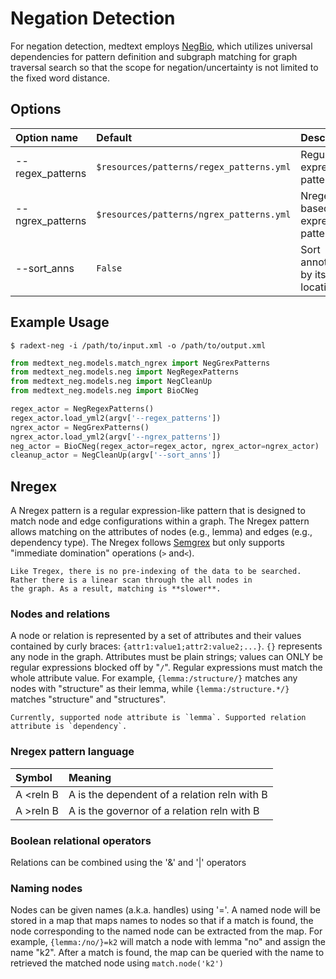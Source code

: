 # Negation Detection

For negation detection, medtext employs
[NegBio](https://github.com/bionlplab/negbio2), which utilizes universal
dependencies for pattern definition and subgraph matching for graph traversal
search so that the scope for negation/uncertainty is not limited to the fixed
word distance.

## Options

| Option name      | Default                                  | Description                      |
|:-----------------|:-----------------------------------------|:---------------------------------|
| --regex_patterns | `$resources/patterns/regex_patterns.yml` | Regular expression patterns      |
| --ngrex_patterns | `$resources/patterns/ngrex_patterns.yml` | Nregex-based expression patterns |
| --sort_anns      | `False`                                  | Sort annotations by its location |

## Example Usage

```shell
$ radext-neg -i /path/to/input.xml -o /path/to/output.xml
```

```python
from medtext_neg.models.match_ngrex import NegGrexPatterns
from medtext_neg.models.neg import NegRegexPatterns
from medtext_neg.models.neg import NegCleanUp
from medtext_neg.models.neg import BioCNeg

regex_actor = NegRegexPatterns()
regex_actor.load_yml2(argv['--regex_patterns'])
ngrex_actor = NegGrexPatterns()
ngrex_actor.load_yml2(argv['--ngrex_patterns'])
neg_actor = BioCNeg(regex_actor=regex_actor, ngrex_actor=ngrex_actor)
cleanup_actor = NegCleanUp(argv['--sort_anns'])
```

## Nregex

A Nregex pattern is a regular expression-like pattern that is designed to match node and edge configurations within a
graph. The Nregex pattern allows matching on the attributes of nodes (e.g., lemma) and edges (e.g., dependency type). 
The Nregex follows [Semgrex](https://nlp.stanford.edu/software/tregex.shtml) but only supports "immediate domination"
operations (`>` and`<`).

```{warning}
Like Tregex, there is no pre-indexing of the data to be searched. Rather there is a linear scan through the all nodes in
the graph. As a result, matching is **slower**.
```

### Nodes and relations

A node or relation is represented by a set of attributes and their values contained by curly braces:
`{attr1:value1;attr2:value2;...}`. `{}` represents any node in the graph. Attributes must be plain strings;
values can ONLY be regular expressions blocked off by "`/`". Regular expressions must match the whole attribute
value. For example, `{lemma:/structure/}` matches any nodes with "structure" as their lemma, while
`{lemma:/structure.*/}` matches "structure" and "structures".

```{warning}
Currently, supported node attribute is `lemma`. Supported relation attribute is `dependency`.
```

### Nregex pattern language

| Symbol          | Meaning                                      |
|:----------------|:---------------------------------------------|
| A <reln B       | A is the dependent of a relation reln with B |
| A >reln B       | A is the governor of a relation reln with B  |

### Boolean relational operators

Relations can be combined using the '&' and '|' operators

### Naming nodes

Nodes can be given names (a.k.a. handles) using '='. A named node will be stored in a map that maps names to nodes so
that if a match is found, the node corresponding to the named node can be extracted from the map. For example,
`{lemma:/no/}=k2` will match a node with lemma "no" and assign the name "k2". After a match is found, the map can be
queried with the name to retrieved the matched node using `match.node('k2')`
